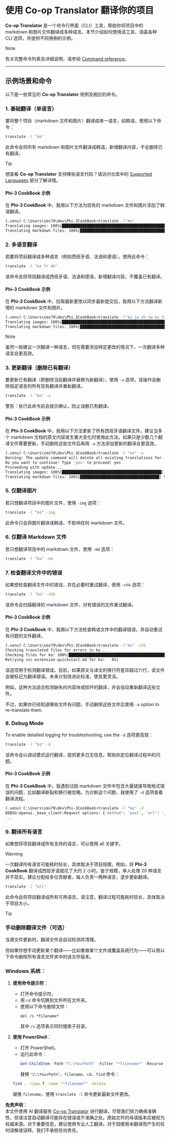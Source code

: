 <!--
CO_OP_TRANSLATOR_METADATA:
{
  "original_hash": "d238206c3503631e32774716d11d1868",
  "translation_date": "2025-06-12T18:41:49+00:00",
  "source_file": "getting_started/command-line-guide/translator-your-project.md",
  "language_code": "zh"
}
-->
# 使用 Co-op Translator 翻译你的项目

**Co-op Translator** 是一个命令行界面（CLI）工具，帮助你将项目中的 markdown 和图片文件翻译成多种语言。本节介绍如何使用该工具，涵盖各种 CLI 选项，并提供不同用例的示例。

> [!NOTE]
> 有关完整命令列表及详细说明，请参阅 [Command reference](./command-reference.md)。

---

## 示例场景和命令

以下是一些常见的 **Co-op Translator** 用例及相应的命令。

### 1. 基础翻译（单语言）

要将整个项目（markdown 文件和图片）翻译成单一语言，如韩语，使用以下命令：

```bash
translate -l "ko"
```

此命令会将所有 markdown 和图片文件翻译成韩语，新增翻译内容，不会删除已有翻译。

> [!TIP]
>
> 想查看 **Co-op Translator** 支持哪些语言代码？请访问仓库中的 [Supported Languages](https://github.com/Azure/co-op-translator#supported-languages) 部分了解详情。

#### Phi-3 CookBook 示例

在 **Phi-3 CookBook** 中，我用以下方法为现有的 markdown 文件和图片添加了韩语翻译。

```bash
(.venv) C:\Users\sms79\dev\Phi-3CookBook>translate -l"ko"
Translating images: 100%|███████████████████████████████████████████████████| 276/276 [1:09:56<00:00, 15.37s/it]
Translating markdown files: 100%|████████████████████████████████████████████████| 153/153 [1:43:07<00:00, 241.31s/it]
```

### 2. 多语言翻译

若要将项目翻译成多种语言（例如西班牙语、法语和德语），使用此命令：

```bash
translate -l "es fr de"
```

该命令会将项目翻译成西班牙语、法语和德语，新增翻译内容，不覆盖已有翻译。

#### Phi-3 CookBook 示例

在 **Phi-3 CookBook** 中，拉取最新更改以同步最新提交后，我用以下方法翻译新增的 markdown 文件和图片。

```bash
(.venv) C:\Users\sms79\dev\Phi-3CookBook>translate -l"ko ja zh tw es fr" -a
Translating images: 100%|███████████████████████████████████████████████████| 273/273 [1:09:56<00:00, 15.37s/it]
Translating markdown files: 100%|████████████████████████████████████████████████| 6/6 [24:07<00:00, 241.31s/it]
```

> [!NOTE]
> 虽然一般建议一次翻译一种语言，但在需要添加特定更改的情况下，一次翻译多种语言会更高效。

### 3. 更新翻译（删除已有翻译）

要更新已有翻译（即删除当前翻译并替换为新翻译），使用 `-u` 选项。该操作会删除指定语言的所有现有翻译并重新翻译。

```bash
translate -l "ko" -u
```

警告：执行此命令前会提示确认，防止误删已有翻译。

#### Phi-3 CookBook 示例

在 **Phi-3 CookBook** 中，我用以下方法更新了所有西班牙语翻译文件。建议当多个 markdown 文档的原文内容发生重大变化时使用此方法。如果只是少数几个翻译文件需要更新，手动删除这些文件后再用 `-a` 方法添加更新的翻译会更高效。

```bash
(.venv) C:\Users\sms79\dev\Phi-3CookBook>translate -l "es" -u
Warning: The update command will delete all existing translations for 'es' and re-translate everything.
Do you want to continue? Type 'yes' to proceed: yes
Proceeding with update...
Translating images: 100%|████████████████████████████████████████████| 150/150 [43:46<00:00, 15.55s/it]
Translating markdown files: 100%|███████████████████████████████████| 95/95 [1:40:27<00:00, 125.62s/it]
```

### 5. 仅翻译图片

若只想翻译项目中的图片文件，使用 `-img` 选项：

```bash
translate -l "ko" -img
```

此命令只会将图片翻译成韩语，不影响任何 markdown 文件。

### 6. 仅翻译 Markdown 文件

若只想翻译项目中的 markdown 文件，使用 `-md` 选项：

```bash
translate -l "ko" -md
```

### 7. 检查翻译文件中的错误

如果想检查翻译文件中的错误，并在必要时重试翻译，使用 `-chk` 选项：

```bash
translate -l "ko" -chk
```

该命令会扫描翻译的 markdown 文件，对有错误的文件重试翻译。

#### Phi-3 CookBook 示例

在 **Phi-3 CookBook** 中，我用以下方法检查韩语文件中的翻译错误，并自动重试有问题的文件翻译。

```bash
(.venv) C:\Users\sms79\dev\Phi-3CookBook>translate -l"ko" -chk 
Checking translated files for errors in ko...
Checking files for ko: 100%|██████████████████████████████████████████████████| 95/95 [00:01<00:00, 65.47file/s]
Retrying vsc-extension-quickstart.md for ko:   0%|                                     | 0/17 [00:00<?, ?file/s] 
```

该选项用于检测翻译错误。目前，如果原文与译文的换行符差异超过六行，该文件会被标记为翻译错误。未来计划改进此标准，使其更灵活。

例如，这种方法适合检测缺失的内容块或损坏的翻译，并会自动重新翻译这些文件。

不过，如果你已经知道哪些文件有问题，手动删除这些文件后使用 `-a` option to re-translate them.

### 8. Debug Mode

To enable detailed logging for troubleshooting, use the `-d` 选项更高效：

```bash
translate -l "ko" -d
```

该命令会以调试模式运行翻译，提供更多日志信息，帮助你定位翻译过程中的问题。

#### Phi-3 CookBook 示例

在 **Phi-3 CookBook** 中，我遇到过因 markdown 文件中包含大量链接导致格式错误的问题，比如翻译断裂和换行被忽略。为诊断这个问题，我使用了 `-d` 选项查看翻译流程。

```bash
(.venv) C:\Users\sms79\dev\Phi-3CookBook>translate -l "ko" -d
DEBUG:openai._base_client:Request options: {'method': 'post', 'url': '/chat/completions', 'headers': {'api-key': 'af04e0bea45747d8a7b8c131c1971044'}, 'files': None, 'json_data': {'messages': [{'role': 'user', 'content': "Translate the following text to ko. NEVER ADD ANY EXTRA CONTENT OUTSIDE THE TRANSLATION. TRANSLATE ONLY WHAT IS GIVEN TO YOU.. MAINTAIN MARKDOWN FORMAT\n\n# Phi-3 Cookbook: Hands-On Examples with Microsoft's Phi-3 Models [![Open and use the samples in GitHub Codespaces](https://github.com/codespaces/badge.svg)](https://codespaces.new/microsoft/phi-3cookbook) [![Open in Dev Containers](https://img.shields.io/static/v1?style=for-the-badge&label=Dev%
...
```

### 9. 翻译所有语言

如果想将项目翻译成所有支持的语言，可以使用 all 关键字。

> [!WARNING]
> 一次翻译所有语言可能耗时较长，具体取决于项目规模。例如，将 **Phi-3 CookBook** 翻译成西班牙语就花了大约 2 小时。鉴于规模，单人处理 20 种语言并不现实。建议分配给多位贡献者，每人负责一两种语言，逐步更新翻译。

```bash
translate -l "all"
```

此命令会将项目翻译成所有可用语言。请注意，翻译过程可能耗时较长，具体取决于项目大小。

> [!TIP]
>
> ### 手动删除翻译文件（可选）
> 当源文件更新时，翻译文件会自动检测并清理。
>
> 但如果你想手动更新某个翻译——比如重做某个文件或覆盖系统行为——可以用以下命令删除所有语言文件夹中的该文件版本。
>
> ### Windows 系统：
> 1. **使用命令提示符**：
>    - 打开命令提示符。
>    - 用 `cd` 命令切换到文件所在文件夹。
>    - 使用以下命令删除文件：
>      ```
>      del /s *filename*
>      ```
>      其中 `/s` 选项表示同时搜索子目录。
>
> 2. **使用 PowerShell**：
>    - 打开 PowerShell。
>    - 运行此命令：
>      ```powershell
>      Get-ChildItem -Path "C:\YourPath" -Filter "*filename*" -Recurse | Remove-Item -Force
>      ```
>      替换 `"C:\YourPath"`、`filename`、`cd`、`find` 命令：
>     ```bash
>     find . -type f -name "*filename*" -delete
>     ```
>     替换 `filename`，使用 `translate -l` 命令更新最新文件更改。

**免责声明**：  
本文件使用 AI 翻译服务 [Co-op Translator](https://github.com/Azure/co-op-translator) 进行翻译。尽管我们努力确保准确性，但请注意自动翻译可能存在错误或不准确之处。原始文件的母语版本应被视为权威来源。对于重要信息，建议使用专业人工翻译。对于因使用本翻译而产生的任何误解或误释，我们不承担任何责任。